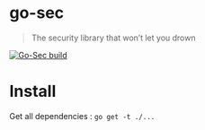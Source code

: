 # go-sec
> The security library that won’t let​ you drown

[![Go-Sec build](https://img.shields.io/travis/mboisnard/go-sec.svg)](https://travis-ci.org/mboisnard/go-sec)

# Install
Get all dependencies : `go get -t ./...`